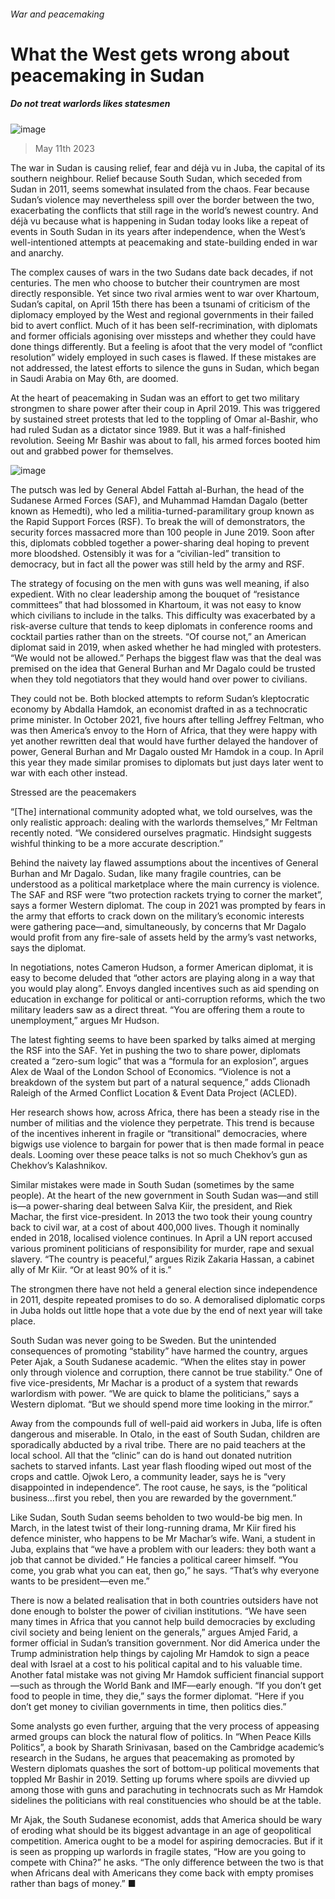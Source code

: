 ###### War and peacemaking
# What the West gets wrong about peacemaking in Sudan 
##### Do not treat warlords likes statesmen 
![image](images/20230513_MAP001.jpg) 
> May 11th 2023 
The war in Sudan is causing relief, fear and déjà vu in Juba, the capital of its southern neighbour. Relief because South Sudan, which seceded from Sudan in 2011, seems somewhat insulated from the chaos. Fear because Sudan’s violence may nevertheless spill over the border between the two, exacerbating the conflicts that still rage in the world’s newest country. And déjà vu because what is happening in Sudan today looks like a repeat of events in South Sudan in its years after independence, when the West’s well-intentioned attempts at peacemaking and state-building ended in war and anarchy.
The complex causes of wars in the two Sudans date back decades, if not centuries. The men who choose to butcher their countrymen are most directly responsible. Yet since two rival armies went to war over Khartoum, Sudan’s capital, on April 15th there has been a tsunami of criticism of the diplomacy employed by the West and regional governments in their failed bid to avert conflict. Much of it has been self-recrimination, with diplomats and former officials agonising over missteps and whether they could have done things differently. But a feeling is afoot that the very model of “conflict resolution” widely employed in such cases is flawed. If these mistakes are not addressed, the latest efforts to silence the guns in Sudan, which began in Saudi Arabia on May 6th, are doomed. 
At the heart of peacemaking in Sudan was an effort to get two military strongmen to share power after their coup in April 2019. This was triggered by sustained street protests that led to the toppling of Omar al-Bashir, who had ruled Sudan as a dictator since 1989. But it was a half-finished revolution. Seeing Mr Bashir was about to fall, his armed forces booted him out and grabbed power for themselves.
![image](images/20230513_MAM100.png) 

The putsch was led by General Abdel Fattah al-Burhan, the head of the Sudanese Armed Forces (SAF), and Muhammad Hamdan Dagalo (better known as Hemedti), who led a militia-turned-paramilitary group known as the Rapid Support Forces (RSF). To break the will of demonstrators, the security forces massacred more than 100 people in June 2019. Soon after this, diplomats cobbled together a power-sharing deal hoping to prevent more bloodshed. Ostensibly it was for a “civilian-led” transition to democracy, but in fact all the power was still held by the army and RSF. 
The strategy of focusing on the men with guns was well meaning, if also expedient. With no clear leadership among the bouquet of “resistance committees” that had blossomed in Khartoum, it was not easy to know which civilians to include in the talks. This difficulty was exacerbated by a risk-averse culture that tends to keep diplomats in conference rooms and cocktail parties rather than on the streets. “Of course not,” an American diplomat said in 2019, when asked whether he had mingled with protesters. “We would not be allowed.” Perhaps the biggest flaw was that the deal was premised on the idea that General Burhan and Mr Dagalo could be trusted when they told negotiators that they would hand over power to civilians. 
They could not be. Both blocked attempts to reform Sudan’s kleptocratic economy by Abdalla Hamdok, an economist drafted in as a technocratic prime minister. In October 2021, five hours after telling Jeffrey Feltman, who was then America’s envoy to the Horn of Africa, that they were happy with yet another rewritten deal that would have further delayed the handover of power, General Burhan and Mr Dagalo ousted Mr Hamdok in a coup. In April this year they made similar promises to diplomats but just days later went to war with each other instead. 
Stressed are the peacemakers
“[The] international community adopted what, we told ourselves, was the only realistic approach: dealing with the warlords themselves,” Mr Feltman recently noted. “We considered ourselves pragmatic. Hindsight suggests wishful thinking to be a more accurate description.”
Behind the naivety lay flawed assumptions about the incentives of General Burhan and Mr Dagalo. Sudan, like many fragile countries, can be understood as a political marketplace where the main currency is violence. The SAF and RSF were “two protection rackets trying to corner the market”, says a former Western diplomat. The coup in 2021 was prompted by fears in the army that efforts to crack down on the military’s economic interests were gathering pace—and, simultaneously, by concerns that Mr Dagalo would profit from any fire-sale of assets held by the army’s vast networks, says the diplomat. 
In negotiations, notes Cameron Hudson, a former American diplomat, it is easy to become deluded that “other actors are playing along in a way that you would play along”. Envoys dangled incentives such as aid spending on education in exchange for political or anti-corruption reforms, which the two military leaders saw as a direct threat. “You are offering them a route to unemployment,” argues Mr Hudson. 
The latest fighting seems to have been sparked by talks aimed at merging the RSF into the SAF. Yet in pushing the two to share power, diplomats created a “zero-sum logic” that was a “formula for an explosion”, argues Alex de Waal of the London School of Economics. “Violence is not a breakdown of the system but part of a natural sequence,” adds Clionadh Raleigh of the Armed Conflict Location &amp; Event Data Project (ACLED). 
Her research shows how, across Africa, there has been a steady rise in the number of militias and the violence they perpetrate. This trend is because of the incentives inherent in fragile or “transitional” democracies, where bigwigs use violence to bargain for power that is then made formal in peace deals. Looming over these peace talks is not so much Chekhov’s gun as Chekhov’s Kalashnikov. 
Similar mistakes were made in South Sudan (sometimes by the same people). At the heart of the new government in South Sudan was—and still is—a power-sharing deal between Salva Kiir, the president, and Riek Machar, the first vice-president. In 2013 the two took their young country back to civil war, at a cost of about 400,000 lives. Though it nominally ended in 2018, localised violence continues. In April a UN report accused various prominent politicians of responsibility for murder, rape and sexual slavery. “The country is peaceful,” argues Rizik Zakaria Hassan, a cabinet ally of Mr Kiir. “Or at least 90% of it is.”
The strongmen there have not held a general election since independence in 2011, despite repeated promises to do so. A demoralised diplomatic corps in Juba holds out little hope that a vote due by the end of next year will take place. 
South Sudan was never going to be Sweden. But the unintended consequences of promoting “stability” have harmed the country, argues Peter Ajak, a South Sudanese academic. “When the elites stay in power only through violence and corruption, there cannot be true stability.” One of five vice-presidents, Mr Machar is a product of a system that rewards warlordism with power. “We are quick to blame the politicians,” says a Western diplomat. “But we should spend more time looking in the mirror.”
Away from the compounds full of well-paid aid workers in Juba, life is often dangerous and miserable. In Otalo, in the east of South Sudan, children are sporadically abducted by a rival tribe. There are no paid teachers at the local school. All that the “clinic” can do is hand out donated nutrition sachets to starved infants. Last year flash flooding wiped out most of the crops and cattle. Ojwok Lero, a community leader, says he is “very disappointed in independence”. The root cause, he says, is the “political business…first you rebel, then you are rewarded by the government.” 
Like Sudan, South Sudan seems beholden to two would-be big men. In March, in the latest twist of their long-running drama, Mr Kiir fired his defence minister, who happens to be Mr Machar’s wife. Wani, a student in Juba, explains that “we have a problem with our leaders: they both want a job that cannot be divided.” He fancies a political career himself. “You come, you grab what you can eat, then go,” he says. “That’s why everyone wants to be president—even me.” 
There is now a belated realisation that in both countries outsiders have not done enough to bolster the power of civilian institutions. “We have seen many times in Africa that you cannot help build democracies by excluding civil society and being lenient on the generals,” argues Amjed Farid, a former official in Sudan’s transition government. Nor did America under the Trump administration help things by cajoling Mr Hamdok to sign a peace deal with Israel at a cost to his political capital and to his valuable time. Another fatal mistake was not giving Mr Hamdok sufficient financial support—such as through the World Bank and IMF—early enough. “If you don’t get food to people in time, they die,” says the former diplomat. “Here if you don’t get money to civilian governments in time, then politics dies.” 
Some analysts go even further, arguing that the very process of appeasing armed groups can block the natural flow of politics. In “When Peace Kills Politics”, a book by Sharath Srinivasan, based on the Cambridge academic’s research in the Sudans, he argues that peacemaking as promoted by Western diplomats quashes the sort of bottom-up political movements that toppled Mr Bashir in 2019. Setting up forums where spoils are divvied up among those with guns and parachuting in technocrats such as Mr Hamdok sidelines the politicians with real constituencies who should be at the table. 
Mr Ajak, the South Sudanese economist, adds that America should be wary of eroding what should be its biggest advantage in an age of geopolitical competition. America ought to be a model for aspiring democracies. But if it is seen as propping up warlords in fragile states, “How are you going to compete with China?” he asks. “The only difference between the two is that when Africans deal with Americans they come back with empty promises rather than bags of money.” ■
